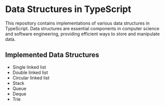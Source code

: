 # Data Structures in TypeScript

This repository contains implementations of various data structures in TypeScript. Data structures are essential components in computer science and software engineering, providing efficient ways to store and manipulate data.

## Implemented Data Structures

- Single linked list
- Double linked list
- Circular linked list
- Stack
- Queue
- Deque
- Trie
